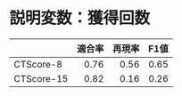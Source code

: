 # 説明変数：獲得回数
| | 適合率 | 再現率 | F1値 |
| :-- | --: | --: | --: |
| CTScore-8 | 0.76 | 0.56 | 0.65 |
| CTScore-15 | 0.82 | 0.16 | 0.26 |

